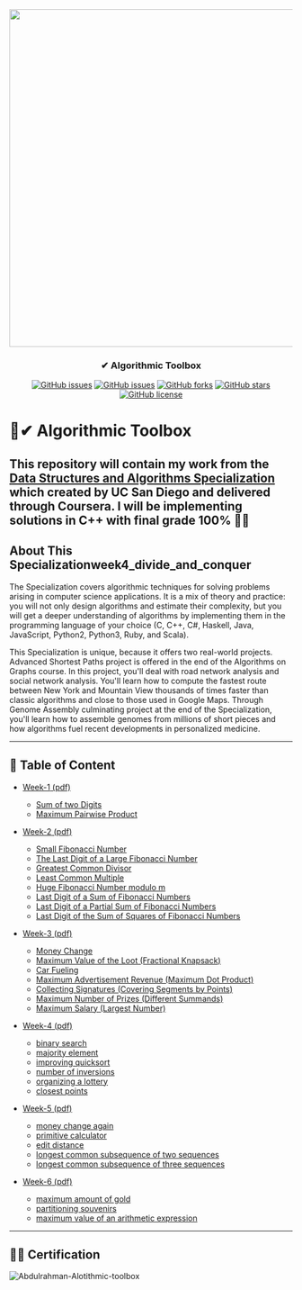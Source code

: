 <div align="center">
 
<img width="600px" src="https://d3njjcbhbojbot.cloudfront.net/api/utilities/v1/imageproxy/https://coursera-course-photos.s3.amazonaws.com/fb/434400d9ac11e5afbfa359f34ae5f0/logo3.png?auto=format%2Ccompress&dpr=1">

</div>

<h3 align="center">✔ Algorithmic Toolbox</h3>
<div align="center">

[![GitHub issues](https://img.shields.io/github/contributors/Abdulrahman-Khalid/Algorithmic-Toolbox-Coursera-San-Diego)](https://github.com/Abdulrahman-Khalid/Algorithmic-Toolbox-Coursera-San-Diego/contributors)
[![GitHub issues](https://img.shields.io/github/issues/Abdulrahman-Khalid/Algorithmic-Toolbox-Coursera-San-Diego)](https://github.com/Abdulrahman-Khalid/Algorithmic-Toolbox-Coursera-San-Diego/issues)
[![GitHub forks](https://img.shields.io/github/forks/Abdulrahman-Khalid/Algorithmic-Toolbox-Coursera-San-Diego)](https://github.com/Abdulrahman-Khalid/Algorithmic-Toolbox-Coursera-San-Diego/network)
[![GitHub stars](https://img.shields.io/github/stars/Abdulrahman-Khalid/Algorithmic-Toolbox-Coursera-San-Diego)](https://github.com/Abdulrahman-Khalid/Algorithmic-Toolbox-Coursera-San-Diego/stargazers)
[![GitHub license](https://img.shields.io/github/license/Abdulrahman-Khalid/Algorithmic-Toolbox-Coursera-San-Diego)](https://github.com/Abdulrahman-Khalid/Algorithmic-Toolbox-Coursera-San-Diego/blob/master/LICENSE)

</div>

# 🌟✔ Algorithmic Toolbox

This repository will contain my work from the [Data Structures and Algorithms Specialization](https://www.coursera.org/specializations/data-structures-algorithms) 
which created by UC San Diego and delivered through Coursera. I will be implementing solutions in C++ with final grade 100% 🎉🎈
-----------------------------------------------------------------------------------------------------------------------

## About This Specializationweek4_divide_and_conquer

The Specialization covers algorithmic techniques for solving problems arising in computer science applications. It is a mix of theory and practice: you will not only design algorithms and estimate their complexity, but you will get a deeper understanding of algorithms by implementing them in the programming language of your choice (C, C++, C#, Haskell, Java, JavaScript, Python2, Python3, Ruby, and Scala).

This Specialization is unique, because it offers two real-world projects. Advanced Shortest Paths project is offered in the end of the Algorithms on Graphs course. In this project, you'll deal with road network analysis and social network analysis. You'll learn how to compute the fastest route between New York and Mountain View thousands of times faster than classic algorithms and close to those used in Google Maps. Through Genome Assembly culminating project at the end of the Specialization, you'll learn how to assemble genomes from millions of short pieces and how algorithms fuel recent developments in personalized medicine.

-----------------------------------------------------------------------------------------------------------------------

## 📝 Table of Content
- [Week-1](/week1_programming_challenges)[ (pdf) ](/week1_programming_challenges/week1_programming_challenges.pdf)
  * [Sum of two Digits](/week1_programming_challenges/1_sum_of_two_digits)
  * [Maximum Pairwise Product](/week1_programming_challenges/2_maximum_pairwise_product)


- [Week-2](/week2_algorithmic_warmup)[ (pdf) ](/week2_algorithmic_warmup/week2_programming_challenges.pdf)
  * [Small Fibonacci Number](/week2_algorithmic_warmup/1_fibonacci_number)
  * [The Last Digit of a Large Fibonacci Number](/week2_algorithmic_warmup/2_last_digit_of_fibonacci_number)
  * [Greatest Common Divisor](/week2_algorithmic_warmup/3_greatest_common_divisor)
  * [Least Common Multiple](/week2_algorithmic_warmup/4_least_common_multiple)
  * [Huge Fibonacci Number modulo m](/week2_algorithmic_warmup/5_fibonacci_number_again)
  * [Last Digit of a Sum of Fibonacci Numbers](/week2_algorithmic_warmup/6_last_digit_of_the_sum_of_fibonacci_numbers)
  * [Last Digit of a Partial Sum of Fibonacci Numbers](/week2_algorithmic_warmup/7_last_digit_of_the_sum_of_fibonacci_numbers_again)
  * [Last Digit of the Sum of Squares of Fibonacci Numbers](/week2_algorithmic_warmup/8_last_digit_of_the_sum_of_squares_of_fibonacci_numbers)
  
  
- [Week-3](/week3_greedy_algorithms)[ (pdf) ](/week2_programming_challenges/week2_programming_challenges.pdf)
  * [Money Change](/week3_greedy_algorithms/1_money_change)
  * [Maximum Value of the Loot (Fractional Knapsack)](/week3_greedy_algorithms/2_maximum_value_of_the_loot)
  * [Car Fueling](/week3_greedy_algorithms/3_car_fueling)
  * [Maximum Advertisement Revenue (Maximum Dot Product)](/week3_greedy_algorithms/4_maximum_advertisement_revenue)
  * [Collecting Signatures (Covering Segments by Points)](/week3_greedy_algorithms/5_collecting_signatures)
  * [Maximum Number of Prizes (Different Summands)](/week3_greedy_algorithms/6_maximum_number_of_prizes)
  * [Maximum Salary (Largest Number)](/week3_greedy_algorithms/7_maximum_salary)


- [Week-4](/week4_divide_and_conquer)[ (pdf) ](/week4_divide_and_conquer/week4_divide_and_conquer.pdf)
  * [binary search](/week4_divide_and_conquer/1_binary_search)
  * [majority element](/week4_divide_and_conquer/2_majority_element)
  * [improving quicksort](/week4_divide_and_conquer/3_improving_quicksort)
  * [number of inversions](/week4_divide_and_conquer/4_number_of_inversions)
  * [organizing a lottery](/week4_divide_and_conquer/5_organizing_a_lottery)
  * [closest points](/week4_divide_and_conquer/6_closest_points)
  
  
- [Week-5](/week5_dynamic_programming1)[ (pdf) ](/week5_dynamic_programming1/week5_dynamic_programming1.pdf)
  * [money change again](/week5_dynamic_programming1/1_money_change_again)
  * [primitive calculator](/week5_dynamic_programming1/2_primitive_calculator)
  * [edit distance](/week5_dynamic_programming1/3_edit_distance)
  * [longest common subsequence of two sequences](/week5_dynamic_programming1/4_longest_common_subsequence_of_two_sequences)
  * [longest common subsequence of three sequences](/week5_dynamic_programming1/5_longest_common_subsequence_of_three_sequences)
  
  
- [Week-6](/week6_dynamic_programming2)[ (pdf) ](/week6_dynamic_programming2/week6_dynamic_programming2.pdf)
  * [maximum amount of gold](/week6_dynamic_programming2/1_maximum_amount_of_gold)
  * [partitioning souvenirs](/week6_dynamic_programming2/2_partitioning_souvenirs)
  * [maximum value of an arithmetic expression](/week6_dynamic_programming2/3_maximum_value_of_an_arithmetic_expression)
  
------------------------------------------------------------------------------------------------------------------------------
## 🎉🎈 Certification 


![Abdulrahman-Alotithmic-toolbox](https://user-images.githubusercontent.com/35617547/82099742-5fbd5e80-9708-11ea-8995-d7b4e3bcc9df.jpg)


